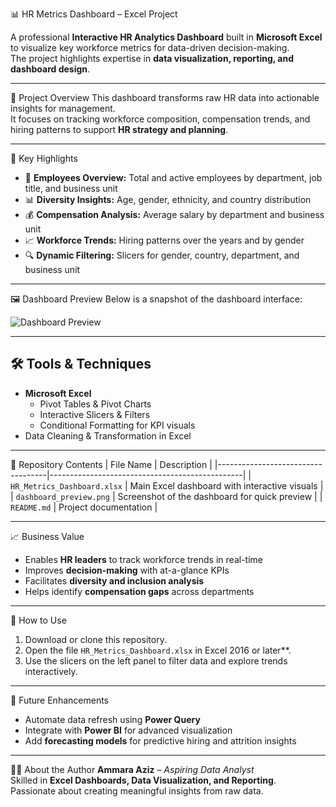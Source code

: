 📊 HR Metrics Dashboard – Excel Project

A professional **Interactive HR Analytics Dashboard** built in **Microsoft Excel** to visualize key workforce metrics for data-driven decision-making.  
The project highlights expertise in **data visualization, reporting, and dashboard design**.

---

 📘 Project Overview
This dashboard transforms raw HR data into actionable insights for management.  
It focuses on tracking workforce composition, compensation trends, and hiring patterns to support **HR strategy and planning**.

---

 🔑 Key Highlights
- 👥 **Employees Overview:** Total and active employees by department, job title, and business unit  
- 📊 **Diversity Insights:** Age, gender, ethnicity, and country distribution  
- 💰 **Compensation Analysis:** Average salary by department and business unit  
- 📈 **Workforce Trends:** Hiring patterns over the years and by gender  
- 🔍 **Dynamic Filtering:** Slicers for gender, country, department, and business unit  

---

 🖼️ Dashboard Preview
Below is a snapshot of the dashboard interface:

![Dashboard Preview](dashboard_preview.png)

---

## 🛠️ Tools & Techniques
- **Microsoft Excel**
  - Pivot Tables & Pivot Charts
  - Interactive Slicers & Filters
  - Conditional Formatting for KPI visuals
- Data Cleaning & Transformation in Excel

---

 📂 Repository Contents
| File Name                          | Description                                    |
|-----------------------------------|------------------------------------------------|
| `HR_Metrics_Dashboard.xlsx`       | Main Excel dashboard with interactive visuals |
| `dashboard_preview.png`           | Screenshot of the dashboard for quick preview |
| `README.md`                        | Project documentation                          |

---

 📈 Business Value
- Enables **HR leaders** to track workforce trends in real-time  
- Improves **decision-making** with at-a-glance KPIs  
- Facilitates **diversity and inclusion analysis**  
- Helps identify **compensation gaps** across departments  

---

 🚀 How to Use
1. Download or clone this repository.
2. Open the file `HR_Metrics_Dashboard.xlsx` in Excel 2016 or later**.
3. Use the slicers on the left panel to filter data and explore trends interactively.

---

 🌟 Future Enhancements
- Automate data refresh using **Power Query**
- Integrate with **Power BI** for advanced visualization
- Add **forecasting models** for predictive hiring and attrition insights

---

 👩‍💻 About the Author
**Ammara Aziz** – *Aspiring Data Analyst*  
Skilled in **Excel Dashboards, Data Visualization, and Reporting**.  
Passionate about creating meaningful insights from raw data.




